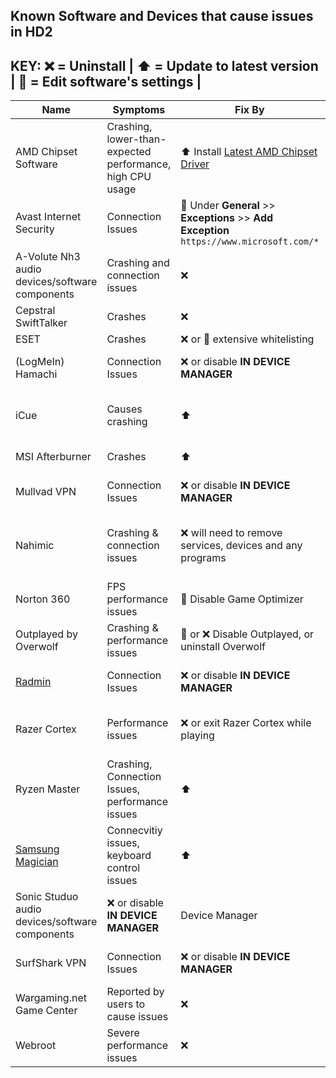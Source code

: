 ## Known Software and Devices that cause issues in HD2
## KEY:  ❌  =  Uninstall  |  ⬆️ = Update to latest version  | 📝 = Edit software's settings  |
| Name  |  Symptoms  |  Fix By  |  Access Via |
| ------------- | ------------- | ------------- | ------------- |
| AMD Chipset Software  | Crashing, lower-than-expected performance, high CPU usage   |  ⬆️ Install [Latest AMD Chipset Driver]([url](https://www.amd.com/en/support/download/drivers.html))  |  The Internets  |
|  Avast Internet Security  | Connection Issues  |  📝 Under **General** >> **Exceptions** >> **Add Exception** ``https://www.microsoft.com/*``  |  Avast User Interface  |
|  A-Volute Nh3 audio devices/software components  |  Crashing and connection issues |  ❌  |  Device Manager  |
|  Cepstral SwiftTalker  |  Crashes  |  ❌  |  Control Panel  |
|  ESET  |  Crashes  |  ❌ or 📝 extensive whitelisting  |  Control Panel  |
|  (LogMeIn) Hamachi  |  Connection Issues  |❌ or disable **IN DEVICE MANAGER**  |  Control Panel or Device Manager  |
|  iCue  |  Causes crashing  |  ⬆️  |  Corsair's website // [iCue Removal Tool]([url](https://help.corsair.com/hc/en-us/articles/6771456768013-iCUE-How-to-fix-issues-with-installing-or-uninstalling-iCUE))  |
|  MSI Afterburner  |  Crashes  |  ⬆️  |  [MSI's Website]([url](https://www.msi.com/Landing/afterburner/graphics-cards))  |
|  Mullvad VPN  |  Connection Issues  |  ❌ or disable **IN DEVICE MANAGER**  |  Control Panel or Device Manager
|  Nahimic  |  Crashing & connection issues  |  ❌ will need to remove services, devices and any programs  |  Control Panel, Device Manager, Services.msc  |
|  Norton 360  |  FPS performance issues  |  📝 Disable Game Optimizer  |  Norton 360 User Interface  |
|  Outplayed by Overwolf  |  Crashing & performance issues  |  📝 or ❌ Disable Outplayed, or uninstall Overwolf  |  Overwolf Interface or Control Panel  |
|  [Radmin]([url](https://www.radmin-vpn.com/))  |  Connection Issues  |  ❌ or disable **IN DEVICE MANAGER**  |  Control Panel or Device Manager  |
|  Razer Cortex  |  Performance issues  |  ❌ or exit Razer Cortex while playing  |  Control Panel or Razer Cortex User Interface  |
|  Ryzen Master  |  Crashing, Connection Issues, performance issues  |  ⬆️  |  [AMD Ryzen Master Website]([url](https://www.amd.com/en/products/software/ryzen-master.html))  |
|  [Samsung Magician]([url](https://semiconductor.samsung.com/consumer-storage/magician/?CID=afl-ecomm-rkt-cha-040122-url_Cashback+on+Bing+for+Edge+browser&utm_source=url_Cashback+on+Bing+for+Edge+browser&utm_medium=affiliate&utm_campaign=1&utm_content=3829940&rktevent=Cashback+on+Bing+for+Edge+browser__jZHTpnCvx8-Avdhk5pVhxcJGM8SrvnOFg&ranMID=47773&ranEAID=%2FjZHTpnCvx8&ranSiteID=_jZHTpnCvx8-Avdhk5pVhxcJGM8SrvnOFg))  |  Connecvitiy issues, keyboard control issues  |  ⬆️  |  [Samsung Tools & Software]([url](https://semiconductor.samsung.com/consumer-storage/support/tools/))  |
|  Sonic Studuo audio devices/software components  |  ❌ or disable **IN DEVICE MANAGER**  |  Device Manager  |
|  SurfShark VPN  |  Connection Issues  |  ❌ or disable **IN DEVICE MANAGER**  |  Control Panel or Device Manager  |
|  Wargaming.net Game Center  |  Reported by users to cause issues  |  ❌  |  Control Panel  |
|  Webroot  |  Severe performance issues  |  ❌  |  Control Panel  |

